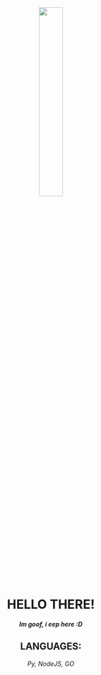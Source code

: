 <div align="center">
	<img width = "33%" src="https://github.com/user-attachments/assets/04f3b244-5c43-440e-946c-1268f9006afd">

# HELLO THERE!
***Im goof, i eep here :D***

## LANGUAGES:
*Py,*
*NodeJS,*
*GO*
</div>






